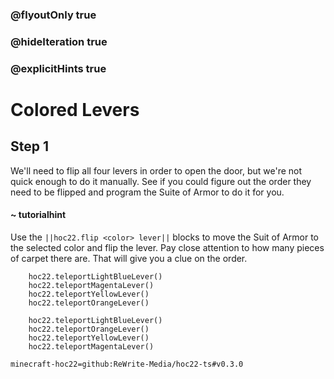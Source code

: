 ### @flyoutOnly true
### @hideIteration true
### @explicitHints true


# Colored Levers

## Step 1
We'll need to flip all four levers in order to open the door, but we're not quick enough to do it manually. See if you could figure out the order they need to be flipped and program the Suite of Armor to do it for you.

#### ~ tutorialhint 
Use the ``||hoc22.flip <color> lever||`` blocks to move the Suit of Armor to the selected color and flip the lever. Pay close attention to how many pieces of carpet there are. That will give you a clue on the order.

```ghost
    hoc22.teleportLightBlueLever()
    hoc22.teleportMagentaLever()
    hoc22.teleportYellowLever()
    hoc22.teleportOrangeLever()
```
```template
    hoc22.teleportLightBlueLever()
    hoc22.teleportOrangeLever()
    hoc22.teleportYellowLever()
    hoc22.teleportMagentaLever()
```

```package
minecraft-hoc22=github:ReWrite-Media/hoc22-ts#v0.3.0
```